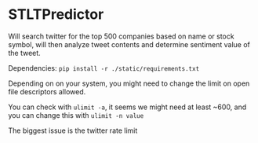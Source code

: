 # STLTPredictor

Will search twitter for the top 500 companies based on name or stock symbol, will then analyze tweet contents and determine sentiment value of the tweet.


Dependencies:
`pip install -r ./static/requirements.txt`

Depending on on your system, you might need to change the limit on open file descriptors allowed.

You can check with `ulimit -a`, it seems we might need at least ~600, and you can change this with `ulimit -n value`

The biggest issue is the twitter rate limit
